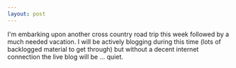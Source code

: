 ```yaml
---
layout: post
---
```

I'm embarking upon another cross country road trip this week followed by a
much needed vacation. I will be actively blogging during this time (lots of
backlogged material to get through) but without a decent internet connection
the live blog will be ... quiet.

